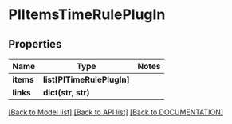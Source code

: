 # PIItemsTimeRulePlugIn

## Properties
Name | Type | Notes
------------ | ------------- | -------------
**items** | **list[PITimeRulePlugIn]**
**links** | **dict(str, str)**

[[Back to Model list]](../../DOCUMENTATION.md#documentation-for-models) [[Back to API list]](../../DOCUMENTATION.md#documentation-for-api-endpoints) [[Back to DOCUMENTATION]](../../DOCUMENTATION.md)
